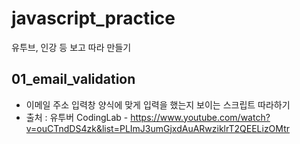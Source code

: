 # javascript_practice
유투브, 인강 등 보고 따라 만들기

## 01_email_validation 
- 이메일 주소 입력창 양식에 맞게 입력을 했는지 보이는 스크립트 따라하기
- 출처 : 유투버 CodingLab - https://www.youtube.com/watch?v=ouCTndDS4zk&list=PLImJ3umGjxdAuARwziklrT2QEELizOMtr
